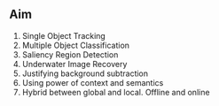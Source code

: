 ## Aim 
1. Single Object Tracking 
2. Multiple Object Classification 
3. Saliency Region Detection 
4. Underwater Image Recovery 
5. Justifying background subtraction 
6. Using power of context and semantics
7. Hybrid between global and local. Offline and online 

